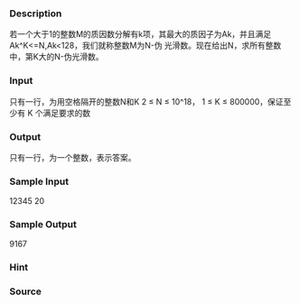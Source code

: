 
### Description
若一个大于1的整数M的质因数分解有k项，其最大的质因子为Ak，并且满足Ak^K<=N,Ak<128，我们就称整数M为N-伪
光滑数。现在给出N，求所有整数中，第K大的N-伪光滑数。
### Input
只有一行，为用空格隔开的整数N和K
2 ≤ N ≤ 10^18， 1 ≤ K ≤ 800000，保证至少有 K 个满足要求的数

### Output
只有一行，为一个整数，表示答案。

### Sample Input
12345 20
### Sample Output
9167
### Hint


### Source
